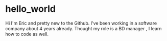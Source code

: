 # hello_world

Hi I'm Eric and pretty new to the Github.
I've been working in a software company about 4 years already.
Thought my role is a BD manager , I learn how to code as well.
